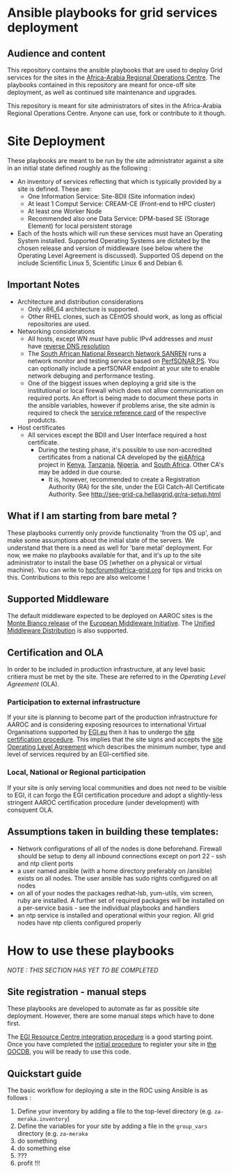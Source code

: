 # Ansible playbooks for grid services deployment

## Audience and content

This repository contains the ansible playbooks that are used to deploy Grid services for the
sites in the [Africa-Arabia Regional Operations Centre](https://roc.africa-grid.org). The playbooks contained in this repository are meant for once-off site deployment, as well as continued site maintenance and upgrades. 

This repository is meant for site administrators of sites in the Africa-Arabia Regional Operations Centre. Anyone can use, fork or contribute to it though. 


# Site Deployment
These playbooks are meant to be run by the site admnistrator against a site in an initial state defined roughly as the following : 
+ An inventory of services reflecting that which is typically provided by a site is defined. These are:
  + One Information Service: Site-BDII (Site information index)
  + At least 1 Comput Service: CREAM-CE (Front-end to HPC cluster)
  + At least one Worker Node
  + Recommended also one Data Service: DPM-based SE (Storage Element) for local persistent storage
+ Each of the hosts which will run these services must have an Operating System installed. Supported Operating Systems are dictated by the chosen release and version of middleware (see below where the Operating Level Agreement is discussed). Supported OS depend on the include Scientific Linux 5, Scientific Linux 6 and Debian 6. 

## Important Notes 
+ Architecture and distribution considerations
  + Only x86_64 architecture is supported.
  + Other RHEL clones, such as CEntOS should work, as long as official repositories are used.
+ Networking considerations
  + All hosts, except WN _must_ have public IPv4 addresses and _must_ have [reverse DNS resolution](http://en.wikipedia.org/wiki/Reverse_DNS_lookup)
  + The [South African National Research Network SANREN](https://www.sanren.ac.za) runs a network monitor and testing service based on [PerfSONAR PS](http://psps.perfsonar.net/). You can optionally include a perfSONAR endpoint at your site to enable network debuging and performance testing.
  + One of the biggest issues when deploying a grid site is the institutional or local firewall which does not allow communication on required ports. An effort is being made to document these ports in the ansible variables, however if problems arise, the site admin is required to check the [service reference card](http://www.eu-emi.eu/products) of the respective produtcts.
+ Host certificates
  + All services except the BDII and User Interface required a host certificate. 
    + During the testing phase, it's possible to use non-accredited certificates from a national CA developed by the [ei4Africa](https://www.ei4africa.eu) project in [Kenya](https://ca.kenet.or.ke/), [Tanzania](https://sec.ternet.or.tz/CA/), [Nigeria](https://ngca.eko-konnect.net.ng), and [South Africa](https://security.sanren.ac.za). Other CA's may be added in due course. 
      + It is, however, recommended to create a Registration Authority (RA) for the site, under the EGI Catch-All Certificate Authority. See http://see-grid-ca.hellasgrid.gr/ra-setup.html

## What if I am starting from bare metal ?
These playbooks currently only provide functionality 'from the OS up', and make some assumptions about the initial state of the servers. We understand that there is a need as well for 'bare metal' deployment. For now, we make no playbooks available for that, and it's up to the site administrator to install the base OS (whether on a physical or virtual machine). You can write to hpcforum@africa-grid.org for tips and tricks on this. Contributions to this repo are also welcome !

## Supported Middleware
The default middleware expected to be deployed on AAROC sites is the [Monte Bianco release](http://www.eu-emi.eu/emi-3-montebianco) of the [European Middleware Initiative](http://eu-emi.eu). The [Unified Middleware Distribution](http://repository.egi.eu) is also supported.

## Certification and OLA
In order to be included in production infrastructure, at any level basic critiera must be met by the site. These are referred to in the *Operating Level Agreement* (OLA). 

### Participation to external infrastructure
If your site is planning to become part of the production infrastructure for AAROC and is considering exposing resources to international Virtual Organisations supported by [EGI.eu](https://www.egi.eu) then it has to undergo the [site certification procedure](https://wiki.egi.eu/wiki/PROC09_Resource_Centre_Registration_and_Certification). This implies that the site signs and accepts the [site Operating Level Agreement](https://documents.egi.eu/document/31) which describes the minimum number, type and level of services required by an EGI-certified site. 

### Local, National or Regional participation
If your site is only serving local communities and does not need to be visible to EGI, it can forgo the EGI certification procedure and adopt a slightly-less stringent AAROC certification procedure (under development) with consquent OLA. 


## Assumptions taken in building these templates:
* Network configurations of all of the nodes is done beforehand. Firewall should be setup to deny all inbound connections except on port 22 - ssh and ntp client ports
* a user named ansible (with a home directory preferably on /ansible) exists on all nodes. The user ansible has sudo rights configured on all nodes
* on all of your nodes the packages redhat-lsb, yum-utils, vim screen, ruby are installed. A further set of required packages will be installed on a per-service basis - see the individual playbooks and handlers
* an ntp service is installed and operational within your region. All grid nodes have ntp clients configured properly

# How to use these playbooks
_NOTE : THIS SECTION HAS YET TO BE COMPLETED_

## Site registration - manual steps
These playbooks are developed to automate as far as possible site deployment. However, there are some manual steps which have to done first. 

The [EGI Resource Centre integration procedure](https://wiki.egi.eu/wiki/PROC09) is a good starting point. Once you have completed the [initial procedure](https://wiki.egi.eu/wiki/HOWTO01) to register your site in [the GOCDB](https://goc.egi.eu/portal), you will be ready to use this code.

## Quickstart guide

The basic workflow for deploying a site in the ROC using Ansible is as follows :
  1. Define your inventory by adding a file to the top-level directory (e.g. `za-meraka.inventory`)
  2. Define the variables for your site by adding a file in the `group_vars` directory (e.g. `za-meraka`
  3. do something
  4. do something else
  5. ???
  6. profit !!!

